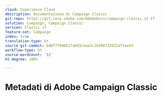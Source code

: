 ```yaml
---
cloud: Experience Cloud
description: Documentazione di Campaign Classic
git-repo: https://git.corp.adobe.com/AdobeDocs/campaign-classic.it-IT
solution: Campaign, Campaign Classic
version: Classic v7
feature-set: Campaign
index: true
translation-type: ht
source-git-commit: bd6f77606517a0d3ceaa3c2b398733521af3ae43
workflow-type: ht
source-wordcount: '12'
ht-degree: 100%

---
```



# Metadati di Adobe Campaign Classic
